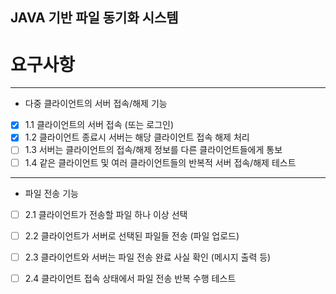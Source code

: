 ## JAVA 기반 파일 동기화 시스템

# 요구사항

---

- 다중 클라이언트의 서버 접속/해제 기능
- [x]  1.1 클라이언트의 서버 접속 (또는 로그인)
- [x]  1.2 클라이언트 종료시 서버는 해당 클라이언트 접속 해제 처리
- [ ]  1.3 서버는 클라이언트의 접속/해제 정보를 다른 클라이언트들에게 통보
- [ ]  1.4 같은 클라이언트 및 여러 클라이언트들의 반복적 서버 접속/해제 테스트

---

- 파일 전송 기능
- [ ]  2.1 클라이언트가 전송할 파일 하나 이상 선택
- [ ]  2.2 클라이언트가 서버로 선택된 파일들 전송 (파일 업로드)
- [ ]  2.3 클라이언트와 서버는 파일 전송 완료 사실 확인 (메시지 출력 등)
- [ ]  2.4 클라이언트 접속 상태에서 파일 전송 반복 수행 테스트


